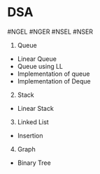 # DSA
#NGEL
#NGER
#NSEL
#NSER

1. Queue
 - Linear Queue
 - Queue using LL
 - Implementation of queue
 - Implementation of Deque
2. Stack
 - Linear Stack
3. Linked List
 - Insertion 
4. Graph
 - Binary Tree
 
